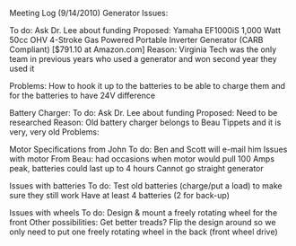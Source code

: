 Meeting Log (9/14/2010)
Generator Issues:

To do: Ask Dr. Lee about funding
Proposed: Yamaha EF1000iS 1,000 Watt 50cc OHV 4-Stroke Gas Powered Portable Inverter
Generator (CARB Compliant) [$791.10 at Amazon.com]
Reason: Virginia Tech was the only team in previous years who used a generator and won second  year they used it

Problems: How to hook it up to the batteries to be able to charge them and for the batteries to have 24V difference

Battery Charger:
To do: Ask Dr. Lee about funding
Proposed: Need to be researched
Reason: Old battery charger belongs to Beau Tippets and it is very, very old
Problems:

Motor Specifications from John
To do: Ben and Scott will e-mail him
Issues with motor
From Beau: had occasions when motor would  pull 100 Amps peak, batteries could last up to 4 hours
Cannot go straight generator

Issues with batteries
To do: Test old batteries (charge/put a load) to make sure they still work
Have at least 4 batteries (2 for back-up)

Issues with wheels
To do: Design & mount a freely rotating wheel for the front
Other possibilities:
Get better treads?
Flip the design around so we only need to put one freely rotating wheel in the back
(front wheel drive)